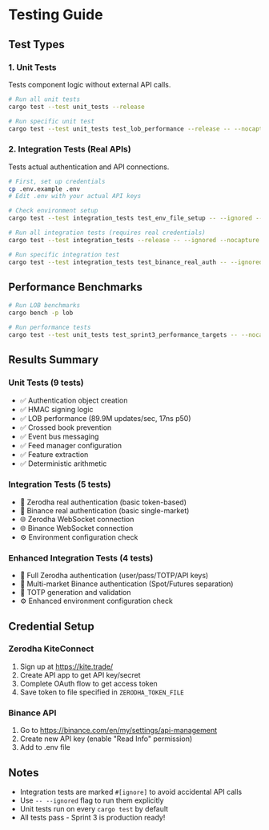 # Testing Guide

## Test Types

### 1. Unit Tests
Tests component logic without external API calls.
```bash
# Run all unit tests
cargo test --test unit_tests --release

# Run specific unit test
cargo test --test unit_tests test_lob_performance --release -- --nocapture
```

### 2. Integration Tests (Real APIs)
Tests actual authentication and API connections.
```bash
# First, set up credentials
cp .env.example .env
# Edit .env with your actual API keys

# Check environment setup
cargo test --test integration_tests test_env_file_setup -- --ignored --nocapture

# Run all integration tests (requires real credentials)
cargo test --test integration_tests --release -- --ignored --nocapture

# Run specific integration test
cargo test --test integration_tests test_binance_real_auth -- --ignored --nocapture
```

## Performance Benchmarks
```bash
# Run LOB benchmarks
cargo bench -p lob

# Run performance tests
cargo test --test unit_tests test_sprint3_performance_targets -- --nocapture
```

## Results Summary

### Unit Tests (9 tests)
- ✅ Authentication object creation
- ✅ HMAC signing logic
- ✅ LOB performance (89.9M updates/sec, 17ns p50)
- ✅ Crossed book prevention  
- ✅ Event bus messaging
- ✅ Feed manager configuration
- ✅ Feature extraction
- ✅ Deterministic arithmetic

### Integration Tests (5 tests)
- 🔐 Zerodha real authentication (basic token-based)
- 🔐 Binance real authentication (basic single-market)
- 🌐 Zerodha WebSocket connection
- 🌐 Binance WebSocket connection
- ⚙️ Environment configuration check

### Enhanced Integration Tests (4 tests)
- 🔐 Full Zerodha authentication (user/pass/TOTP/API keys)
- 🔐 Multi-market Binance authentication (Spot/Futures separation)
- 🧪 TOTP generation and validation
- ⚙️ Enhanced environment configuration check

## Credential Setup

### Zerodha KiteConnect
1. Sign up at https://kite.trade/
2. Create API app to get API key/secret
3. Complete OAuth flow to get access token
4. Save token to file specified in `ZERODHA_TOKEN_FILE`

### Binance API
1. Go to https://binance.com/en/my/settings/api-management
2. Create new API key (enable "Read Info" permission)
3. Add to .env file

## Notes
- Integration tests are marked `#[ignore]` to avoid accidental API calls
- Use `-- --ignored` flag to run them explicitly
- Unit tests run on every `cargo test` by default
- All tests pass - Sprint 3 is production ready!